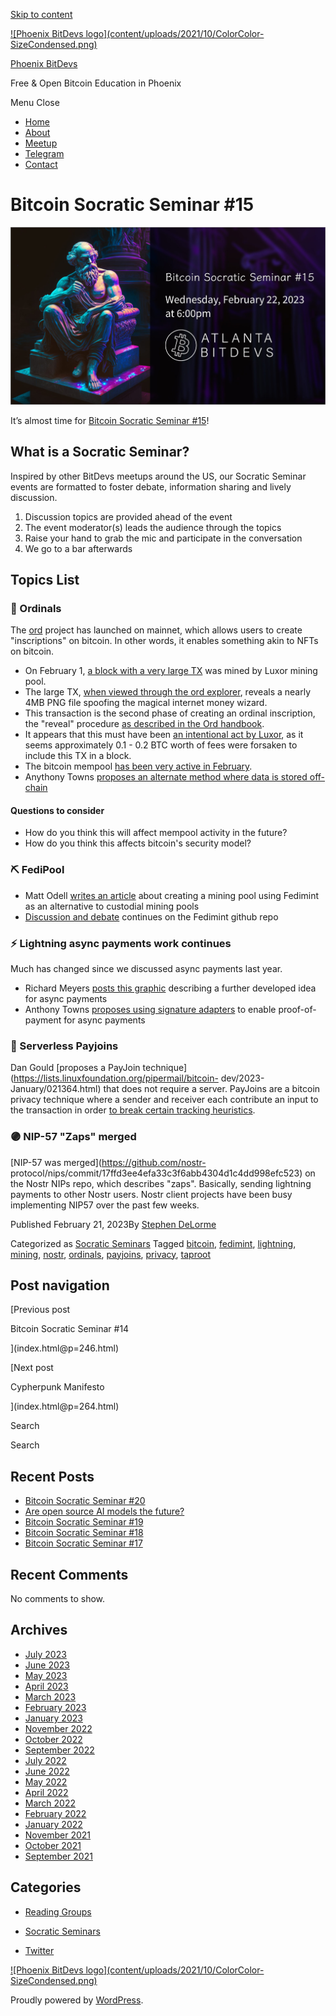 [Skip to content](index.html@p=252.html#content)

[![Phoenix BitDevs logo](content/uploads/2021/10/ColorColor-
SizeCondensed.png)](index.html)

[Phoenix BitDevs](index.html)

Free & Open Bitcoin Education in Phoenix

Menu  Close

  * [Home](index.html)
  * [About](index.html@p=6.html)
  * [Meetup](https://www.meetup.com/azbitcoin)
  * [Telegram](index.html@p=62.html)
  * [Contact](index.html@p=7.html)

# Bitcoin Socratic Seminar #15

![](content/uploads/2023/02/ATLBitDevs_2023-02-22_socratic-1568x882.jpg)

It’s almost time for [Bitcoin Socratic Seminar
#15](https://www.meetup.com/azbitcoinevents/290912849/)!

## What is a Socratic Seminar?

Inspired by other BitDevs meetups around the US, our Socratic Seminar events
are formatted to foster debate, information sharing and lively discussion.

  1. Discussion topics are provided ahead of the event
  2. The event moderator(s) leads the audience through the topics
  3. Raise your hand to grab the mic and participate in the conversation
  4. We go to a bar afterwards

## Topics List

### 💎 Ordinals

The [ord](https://github.com/casey/ord) project has launched on mainnet, which
allows users to create "inscriptions" on bitcoin. In other words, it enables
something akin to NFTs on bitcoin.

  * On February 1, [a block with a very large TX](https://mempool.space/block/0000000000000000000515e202c8ae73c8155fc472422d7593af87aa74f2cf3d) was mined by Luxor mining pool.
  * The large TX, [when viewed through the ord explorer](https://ordinals.com/inscription/0301e0480b374b32851a9462db29dc19fe830a7f7d7a88b81612b9d42099c0aei0), reveals a nearly 4MB PNG file spoofing the magical internet money wizard.
  * This transaction is the second phase of creating an ordinal inscription, the "reveal" procedure [as described in the Ord handbook](https://docs.ordinals.com/inscriptions.html).
  * It appears that this must have been [an intentional act by Luxor](https://twitter.com/LuxorTechTeam/status/1620921129287430144), as it seems approximately 0.1 - 0.2 BTC worth of fees were forsaken to include this TX in a block.
  * The bitcoin mempool [has been very active in February](https://twitter.com/murchandamus/status/1625536375352074241).
  * Anythony Towns [proposes an alternate method where data is stored off-chain](https://lists.linuxfoundation.org/pipermail/bitcoin-dev/2023-February/021396.html)

#### Questions to consider

  * How do you think this will affect mempool activity in the future?
  * How do you think this affects bitcoin's security model?

### ⛏ FediPool

  * Matt Odell [writes an article](https://www.discreetlog.com/fedipool/) about creating a mining pool using Fedimint as an alternative to custodial mining pools
  * [Discussion and debate](https://github.com/fedimint/fedimint/discussions/1504) continues on the Fedimint github repo

### ⚡️ Lightning async payments work continues

Much has changed since we discussed async payments last year.

  * Richard Meyers [posts this graphic](https://gist.github.com/remyers/e0d2bedb7bc87371d1bdbbb6fff2edd1) describing a further developed idea for async payments
  * Anthony Towns [proposes using signature adapters](https://lists.linuxfoundation.org/pipermail/lightning-dev/2023-January/003831.html) to enable proof-of-payment for async payments

### 🙈 Serverless Payjoins

Dan Gould [proposes a PayJoin
technique](https://lists.linuxfoundation.org/pipermail/bitcoin-
dev/2023-January/021364.html) that does not require a server. PayJoins are a
bitcoin privacy technique where a sender and receiver each contribute an input
to the transaction in order [to break certain tracking
heuristics](https://bitcoinops.org/en/topics/payjoin/).

### 🟣 NIP-57 "Zaps" merged

[NIP-57 was merged](https://github.com/nostr-
protocol/nips/commit/17ffd3ee4efa33c3f6abb4304d1c4dd998efc523) on the Nostr
NIPs repo, which describes "zaps". Basically, sending lightning payments to
other Nostr users. Nostr client projects have been busy implementing NIP57
over the past few weeks.

Published February 21, 2023By [Stephen DeLorme](author/stephen/index.html)

Categorized as [Socratic Seminars](category/socratic-seminars/index.html)
Tagged [bitcoin](tag/bitcoin/index.html), [fedimint](tag/fedimint/index.html),
[lightning](tag/lightning/index.html), [mining](tag/mining/index.html),
[nostr](tag/nostr/index.html), [ordinals](tag/ordinals/index.html),
[payjoins](tag/payjoins/index.html), [privacy](tag/privacy/index.html),
[taproot](tag/taproot/index.html)

## Post navigation

[Previous post

Bitcoin Socratic Seminar #14

](index.html@p=246.html)

[Next post

Cypherpunk Manifesto

](index.html@p=264.html)

Search

Search

## Recent Posts

  * [Bitcoin Socratic Seminar #20](index.html@p=316.html)
  * [Are open source AI models the future?](index.html@p=308.html)
  * [Bitcoin Socratic Seminar #19](index.html@p=300.html)
  * [Bitcoin Socratic Seminar #18](index.html@p=293.html)
  * [Bitcoin Socratic Seminar #17](index.html@p=284.html)

## Recent Comments

No comments to show.

## Archives

  * [July 2023](2023/07/index.html)
  * [June 2023](2023/06/index.html)
  * [May 2023](2023/05/index.html)
  * [April 2023](2023/04/index.html)
  * [March 2023](2023/03/index.html)
  * [February 2023](2023/02/index.html)
  * [January 2023](2023/01/index.html)
  * [November 2022](2022/11/index.html)
  * [October 2022](2022/10/index.html)
  * [September 2022](2022/09/index.html)
  * [July 2022](2022/07/index.html)
  * [June 2022](2022/06/index.html)
  * [May 2022](2022/05/index.html)
  * [April 2022](2022/04/index.html)
  * [March 2022](2022/03/index.html)
  * [February 2022](2022/02/index.html)
  * [January 2022](2022/01/index.html)
  * [November 2021](2021/11/index.html)
  * [October 2021](2021/10/index.html)
  * [September 2021](2021/09/index.html)

## Categories

  * [Reading Groups](category/reading-groups/index.html)
  * [Socratic Seminars](category/socratic-seminars/index.html)

  * [Twitter](https://twitter.com/Phoenixbitdevs)

[![Phoenix BitDevs logo](content/uploads/2021/10/ColorColor-
SizeCondensed.png)](index.html)

Proudly powered by [WordPress](https://wordpress.org/).

